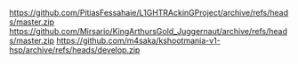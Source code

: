 https://github.com/PitiasFessahaie/L1GHTRAckinGProject/archive/refs/heads/master.zip
https://github.com/Mirsario/KingArthursGold_Juggernaut/archive/refs/heads/master.zip
https://github.com/m4saka/kshootmania-v1-hsp/archive/refs/heads/develop.zip
